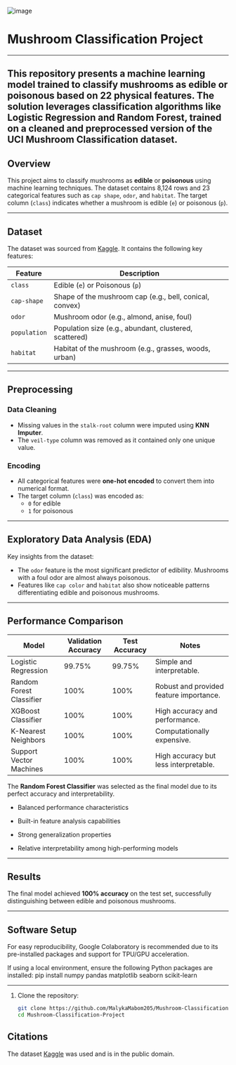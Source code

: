 ![image](https://github.com/user-attachments/assets/55d7fc3d-c1ee-444b-9020-ecdbbddda81f)

# Mushroom Classification Project 
---
This repository presents a machine learning model trained to classify mushrooms as edible or poisonous based on 22 physical features. The solution leverages classification algorithms like Logistic Regression and Random Forest, trained on a cleaned and preprocessed version of the UCI Mushroom Classification dataset.
---
## Overview

This project aims to classify mushrooms as **edible** or **poisonous** using machine learning techniques. The dataset contains 8,124 rows and 23 categorical features such as `cap shape`, `odor`, and `habitat`. The target column (`class`) indicates whether a mushroom is edible (`e`) or poisonous (`p`).


---

## Dataset

The dataset was sourced from [Kaggle](https://www.kaggle.com/datasets/uciml/mushroom-classification). It contains the following key features:

| **Feature**       | **Description**                                                                 |
|--------------------|---------------------------------------------------------------------------------|
| `class`           | Edible (`e`) or Poisonous (`p`)                                                 |
| `cap-shape`       | Shape of the mushroom cap (e.g., bell, conical, convex)                         |
| `odor`            | Mushroom odor (e.g., almond, anise, foul)                                       |
| `population`      | Population size (e.g., abundant, clustered, scattered)                         |
| `habitat`         | Habitat of the mushroom (e.g., grasses, woods, urban)                          |

---

## Preprocessing

### Data Cleaning
- Missing values in the `stalk-root` column were imputed using **KNN Imputer**.
- The `veil-type` column was removed as it contained only one unique value.

### Encoding
- All categorical features were **one-hot encoded** to convert them into numerical format.
- The target column (`class`) was encoded as:
  - `0` for edible
  - `1` for poisonous

---

## Exploratory Data Analysis (EDA)

Key insights from the dataset:
- The `odor` feature is the most significant predictor of edibility. Mushrooms with a foul odor are almost always poisonous.
- Features like `cap color` and `habitat` also show noticeable patterns differentiating edible and poisonous mushrooms.

---

## Performance Comparison


| **Model**                | **Validation Accuracy** | **Test Accuracy** | **Notes**                          |
|--------------------------|-------------------------|-------------------|-------------------------------------|
| Logistic Regression      | 99.75%                 | 99.75%            | Simple and interpretable.          |
| Random Forest Classifier | 100%                   | 100%              | Robust and provided feature importance. |
| XGBoost Classifier       | 100%                   | 100%              | High accuracy and performance.     |
| K-Nearest Neighbors      | 100%                   | 100%              | Computationally expensive.         |
| Support Vector Machines  | 100%                   | 100%              | High accuracy but less interpretable.|

The **Random Forest Classifier** was selected as the final model due to its perfect accuracy and interpretability.
- Balanced performance characteristics

- Built-in feature analysis capabilities

- Strong generalization properties

- Relative interpretability among high-performing models


  
---

## Results

The final model achieved **100% accuracy** on the test set, successfully distinguishing between edible and poisonous mushrooms.

---

## Software Setup
For easy reproducibility, Google Colaboratory is recommended due to its pre-installed packages and support for TPU/GPU acceleration.

If using a local environment, ensure the following Python packages are installed:
pip install numpy pandas matplotlib seaborn scikit-learn

---
1. Clone the repository:
   ```bash
   git clone https://github.com/MalykaMabom205/Mushroom-Classification-Project.git
   cd Mushroom-Classification-Project
## Citations
The dataset [Kaggle](https://www.kaggle.com/datasets/uciml/mushroom-classification) was used and is in the public domain.
